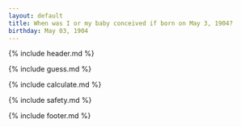 ```yaml
---
layout: default
title: When was I or my baby conceived if born on May 3, 1904?
birthday: May 03, 1904
---
```


{% include header.md %}

{% include guess.md %}

{% include calculate.md %}

{% include safety.md %}

{% include footer.md %}



